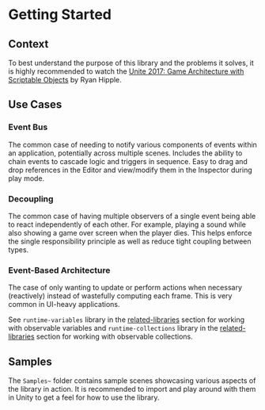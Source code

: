 # Getting Started

## Context

To best understand the purpose of this library and the problems it solves,
it is highly recommended to watch the [Unite 2017: Game Architecture with Scriptable Objects](https://www.youtube.com/watch?v=raQ3iHhE_Kk)
by Ryan Hipple.

## Use Cases

### Event Bus

The common case of needing to notify various components of events within an application, potentially across multiple scenes.
Includes the ability to chain events to cascade logic and triggers in sequence.
Easy to drag and drop references in the Editor and view/modify them in the Inspector during play mode.

### Decoupling

The common case of having multiple observers of a single event being able to react independently of each other.
For example, playing a sound while also showing a game over screen when the player dies.
This helps enforce the single responsibility principle as well as reduce tight coupling between types.

### Event-Based Architecture

The case of only wanting to update or perform actions when necessary (reactively) instead of wastefully computing each frame.
This is very common in UI-heavy applications.

See `runtime-variables` library in the [related-libraries](related-libraries.md) section for working with observable variables
and `runtime-collections` library in the [related-libraries](related-libraries.md) section for working with observable collections.

## Samples

The `Samples~` folder contains sample scenes showcasing various aspects of the library in action.
It is recommended to import and play around with them in Unity to get a feel for how to use the library.
